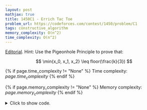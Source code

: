 ```yaml
---
layout: post
mathjax: true
title: 1450C1 - Errich Tac Toe
problem_url: https://codeforces.com/contest/1450/problem/C1
tags: constructive_algorithm
memory_complexity: O(n^2)
time_complexity: O(n^2)
---
```


[Editorial](https://codeforces.com/blog/entry/85348).
Hint: Use the Pigeonhole Principle to prove that:

$$ \min{x_0, x_1, x_2} \leq floor(\frac{k}{3}) $$


{% if page.time_complexity != "None" %}
Time complexity: ${{ page.time_complexity }}$
{% endif %}

{% if page.memory_complexity != "None" %}
Memory complexity: ${{ page.memory_complexity }}$
{% endif %}

<details>
<summary>
<p style="display:inline">Click to show code.</p>
</summary>
```cpp
{% raw %}
using namespace std;
using ll = long long;
using ii = pair<int, int>;
using vi = vector<int>;
template <typename InputIterator,
          typename T = typename iterator_traits<InputIterator>::value_type>
void read_n(InputIterator it, int n)
{
    copy_n(istream_iterator<T>(cin), n, it);
}
template <typename InputIterator,
          typename T = typename iterator_traits<InputIterator>::value_type>
void write(InputIterator first, InputIterator last, const char *delim = "\n")
{
    copy(first, last, ostream_iterator<T>(cout, delim));
}
void solve(vector<string> &board)
{
    int n = (int)(board).size(), k = 0;
    array<vector<ii>, 3> cnt;
    for (int i = 0; i < n; ++i)
    {
        for (int j = 0; j < n; ++j)
        {
            if (board[i][j] == 'X')
            {
                cnt[(i + j) % 3].emplace_back(i, j);
                ++k;
            }
        }
    }
    for (auto &v : cnt)
    {
        if ((int)(v).size() <= k / 3)
        {
            for (auto [i, j] : v)
                board[i][j] = 'O';
            return;
        }
    }
}
int main(void)
{
    ios::sync_with_stdio(false), cin.tie(NULL);
    int t;
    cin >> t;
    while (t--)
    {
        int n;
        cin >> n;
        vector<string> board(n);
        read_n(begin(board), n);
        solve(board);
        write(begin(board), end(board));
    }
    return 0;
}

{% endraw %}
```
</details>

